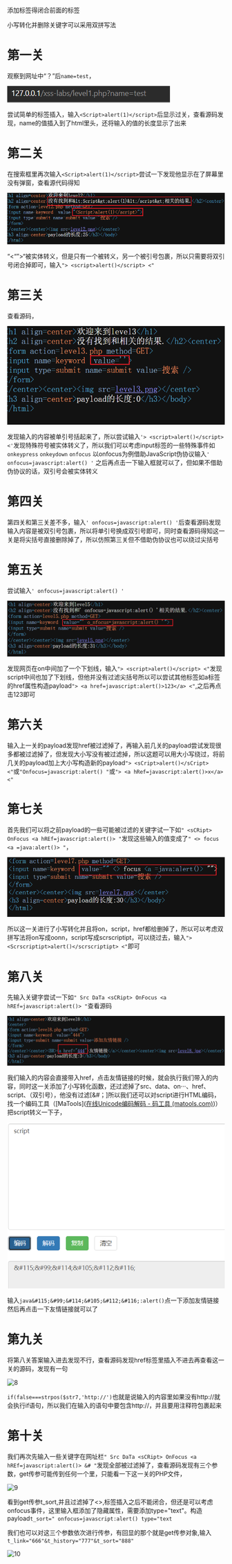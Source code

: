 添加标签得闭合前面的标签

小写转化并删除关键字可以采用双拼写法

# 第一关

观察到网址中“？”后`name=test`，

![1](https://github.com/YZLSJR/Tasks/blob/a00bb1cfb2c4e04dfaf8661ed4ad742365990ebc/%E9%98%B6%E6%AE%B5%E5%85%AD%E8%80%83%E6%A0%B8/1.png)

尝试简单的标签插入，输入`<Script>alert(1)</script>`后显示过关，查看源码发现，name的值插入到了html里头，还将输入的值的长度显示了出来

# 第二关

在搜索框里再次输入`<Script>alert(1)</script>`尝试一下发现他显示在了屏幕里没有弹窗，查看源代码得知

![2](https://github.com/YZLSJR/Tasks/blob/8f7faf5e5ff07140864126c7f9a86f4f49d8f380/%E9%98%B6%E6%AE%B5%E5%85%AD%E8%80%83%E6%A0%B8/2.png)

“<“”>“被实体转义，但是只有一个被转义，另一个被引号包裹，所以只需要将双引号闭合掉即可，输入`"> <script>alert()</script> <"`

# 第三关

查看源码，

![3](https://github.com/YZLSJR/Tasks/blob/ee1e3b9dda16702a571ce7b75260fcbfece47597/%E9%98%B6%E6%AE%B5%E5%85%AD%E8%80%83%E6%A0%B8/3.png)

发现输入的内容被单引号括起来了，所以尝试输入`'> <script>alert()</script> <'`发现特殊符号被实体转义了，所以我们可以考虑input标签的一些特殊事件如`onkeypress` `onkeydown` `onfocus` 以onfocus为例借助JavaScript伪协议输入`' onfocus=javascript:alert() '` 之后再点击一下输入框就可以了，但如果不借助伪协议的话，双引号会被实体转义

# 第四关

第四关和第三关差不多，输入`' onfocus=javascript:alert() '`后查看源码发现输入内容是被双引号包裹，所以将单引号换成双引号即可，同时查看源码得知这一关是将尖括号直接删除掉了，所以仿照第三关但不借助伪协议也可以绕过尖括号

# 第五关

尝试输入`' onfocus=javascript:alert() '`

![4](https://github.com/YZLSJR/Tasks/blob/5e4956dba32f71e70120988e2a5af017f0ed9981/%E9%98%B6%E6%AE%B5%E5%85%AD%E8%80%83%E6%A0%B8/4.png)

发现网页在on中间加了一个下划线，输入`"> <script>alert()</script> <"`发现script中间也加了下划线，但他并没有过滤尖括号所以可以尝试其他标签如a标签的href属性构造payload`"> <a href=javascript:alert()>123</a> <"`,之后再点击123即可

# 第六关

输入上一关的payload发现href被过滤掉了，再输入前几关的payload尝试发现很多都被过滤掉了，但发现大小写没有被过滤掉，所以这题可以用大小写绕过，将前几关的payload加上大小写构造新的payload`"> <sCript>alert()</sCript> <"`或`"Onfocus=javascript:alert() "`或`"> <a hRef=javascript:alert()>x</a> <"`

# 第七关

首先我们可以将之前payload的一些可能被过滤的关键字试一下如`" <sCRipt> OnFocus <a hREf=javascript:alert()> "`发现这些输入的值变成了`" <> focus <a =java:alert()> "`，

![5](https://github.com/YZLSJR/Tasks/blob/48a65a59c3b77dcc654a576e2e27c9fdd975236e/%E9%98%B6%E6%AE%B5%E5%85%AD%E8%80%83%E6%A0%B8/5.png)

所以这一关进行了小写转化并且将on，script，href都给删掉了，所以可以考虑双拼写法将on写成oonn，script写成scrscriptipt，可以绕过去，输入`"> <Scrscriptipt>alert()</scrscriptipt> <"`即可

# 第八关

先输入关键字尝试一下如`" Src DaTa <sCRipt> OnFocus <a hREf=javascript:alert()> "`查看源码

![6](https://github.com/YZLSJR/Tasks/blob/eccde3c0a2b78ee9e37c78eccdce8882063a6836/%E9%98%B6%E6%AE%B5%E5%85%AD%E8%80%83%E6%A0%B8/6.png)

我们输入的内容会直接带入href，点击友情链接的时候，就会执行我们带入的内容，同时这一关添加了小写转化函数，还过滤掉了src、data、on···、href、script、（双引号），他没有过滤[&#；]所以我们还可以对script进行HTML编码，找一个编码工具（[MaTools]([在线Unicode编码解码 - 码工具 (matools.com)](https://www.matools.com/code-convert-unicode))）把script转义一下子，

![7](https://github.com/YZLSJR/Tasks/blob/629c9dff715b7287f7ebf139e11e68d9cb3233d4/%E9%98%B6%E6%AE%B5%E5%85%AD%E8%80%83%E6%A0%B8/7.png)

输入`java&#115;&#99;&#114;&#105;&#112;&#116;:alert()`点一下添加友情链接然后再点击一下友情链接就可以了

# 第九关

将第八关答案输入进去发现不行，查看源码发现href标签里插入不进去再查看这一关的源码，发现有一句

![8]()

`if(false===strpos($str7,'http://')`也就是说输入的内容里如果没有http://就会执行if语句，所以我们在输入的语句中要包含http://，并且要用注释符包裹起来

# 第十关

我们再次先输入一些关键字在网址栏`" Src DaTa <sCRipt> OnFocus <a hREf=javascript:alert()> &# "`发现全部被过滤掉了，查看源码发现有三个参数，get传参可能传到任何一个里，只能看一下这一关的PHP文件，

![9]()

看到get传参t_sort,并且过滤掉了<>,标签插入之后不能闭合，但还是可以考虑onfocus事件，这里输入框添加了隐藏属性，需要添加type="text"。构造payload`t_sort=" onfocus=javascript:alert() type="text`

我们也可以对这三个参数依次进行传参，有回显的那个就是get传参对象,输入`t_link="666"&t_history="777"&t_sort="888"`

![10]()



